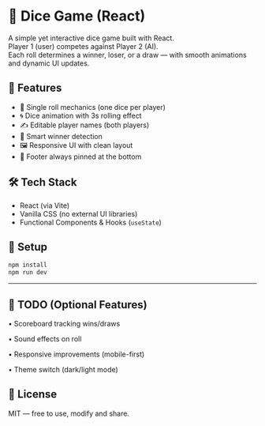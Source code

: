 # 🎲 Dice Game (React)

A simple yet interactive dice game built with React.  
Player 1 (user) competes against Player 2 (AI).  
Each roll determines a winner, loser, or a draw — with smooth animations and dynamic UI updates.

## 🚀 Features

- 🎯 Single roll mechanics (one dice per player)
- 🌀 Dice animation with 3s rolling effect
- ✍️ Editable player names (both players)
- 🧠 Smart winner detection
- 🖼️ Responsive UI with clean layout
- 🎉 Footer always pinned at the bottom

## 🛠️ Tech Stack

- React (via Vite)
- Vanilla CSS (no external UI libraries)
- Functional Components & Hooks (`useState`)

## 📂 Setup

```bash
npm install
npm run dev
`````
----
## 🧩 TODO (Optional Features)
• Scoreboard tracking wins/draws

• Sound effects on roll

• Responsive improvements (mobile-first)

• Theme switch (dark/light mode)

## 📎 License

MIT — free to use, modify and share.
